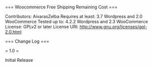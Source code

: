 === Woocommerce Free Shipping Remaining Cost ===

Contributors: AivarasZelba
Requires at least: 3.7 Wordpress and 2.0 WooCommerce
Tested up to: 4.2.2 Wordpress and 2.3 WooCommerce
License: GPLv2 or later
License URI: http://www.gnu.org/licenses/gpl-2.0.html


=== Change Log ===

= 1.0 =

Initial Release